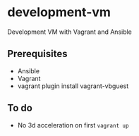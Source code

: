 # development-vm

Development VM with Vagrant and Ansible

## Prerequisites

- Ansible
- Vagrant
- vagrant plugin install vagrant-vbguest

## To do

- No 3d acceleration on first `vagrant up`
